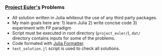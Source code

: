 ### [Project Euler's](https://projecteuler.net) Problems

- All solution written in Julia whiteout the use of any third party packages.
- My main goals here are: 1) learn Julia 2) write concise code 3) experiment with FP paradigm
- Script must be executed in root directory (`project_euler/`), `dat/` directory contains inputs for some of the problems.
- Code formated with [Julia Formatter](https://github.com/domluna/JuliaFormatter.jl).
- `test_solution.jl` script is used to check all solutions.

